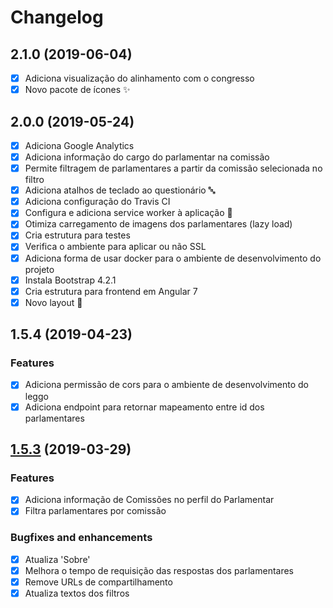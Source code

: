 # Changelog

## 2.1.0 (2019-06-04)

* [x] Adiciona visualização do alinhamento com o congresso
* [x] Novo pacote de ícones :sparkles:

## 2.0.0 (2019-05-24)

* [x] Adiciona Google Analytics 
* [x] Adiciona informação do cargo do parlamentar na comissão
* [x] Permite filtragem de parlamentares a partir da comissão selecionada no filtro
* [x] Adiciona atalhos de teclado ao questionário :abc:
* [x] Adiciona configuração do Travis CI
* [x] Configura e adiciona service worker à aplicação :construction_worker:
* [x] Otimiza carregamento de imagens dos parlamentares (lazy load) 
* [x] Cria estrutura para testes
* [x] Verifica o ambiente para aplicar ou não SSL
* [x] Adiciona forma de usar docker para o ambiente de desenvolvimento do projeto
* [x] Instala Bootstrap 4.2.1
* [x] Cria estrutura para frontend em Angular 7
* [x] Novo layout :star2:

## 1.5.4 (2019-04-23)

### Features
* [x] Adiciona permissão de cors para o ambiente de desenvolvimento do leggo
* [x] Adiciona endpoint para retornar mapeamento entre id dos parlamentares

## [1.5.3](https://github.com/analytics-ufcg/voz-ativa/pull/224) (2019-03-29)

### Features
* [x] Adiciona informação de Comissões no perfil do Parlamentar 
* [x] Filtra parlamentares por comissão

### Bugfixes and enhancements

* [x] Atualiza 'Sobre'
* [x] Melhora o tempo de requisição das respostas dos parlamentares
* [x] Remove URLs de compartilhamento
* [x] Atualiza textos dos filtros